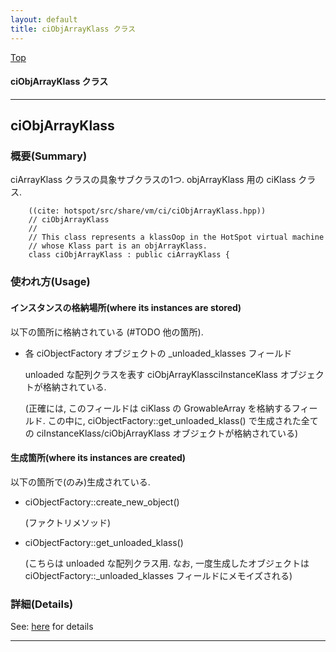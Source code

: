 ```yaml
---
layout: default
title: ciObjArrayKlass クラス 
---
```

[Top](../index.html)

#### ciObjArrayKlass クラス 



---
## <a name="no-BTZukQr" id="no-BTZukQr">ciObjArrayKlass</a>

### 概要(Summary)
ciArrayKlass クラスの具象サブクラスの1つ. objArrayKlass 用の ciKlass クラス.


```
    ((cite: hotspot/src/share/vm/ci/ciObjArrayKlass.hpp))
    // ciObjArrayKlass
    //
    // This class represents a klassOop in the HotSpot virtual machine
    // whose Klass part is an objArrayKlass.
    class ciObjArrayKlass : public ciArrayKlass {
```

### 使われ方(Usage)
#### インスタンスの格納場所(where its instances are stored)
以下の箇所に格納されている (#TODO 他の箇所).

* 各 ciObjectFactory オブジェクトの _unloaded_klasses フィールド
  
  unloaded な配列クラスを表す ciObjArrayKlassciInstanceKlass オブジェクトが格納されている.
  
  (正確には, このフィールドは ciKlass の GrowableArray を格納するフィールド.
  この中に, ciObjectFactory::get_unloaded_klass() で生成された全ての ciInstanceKlass/ciObjArrayKlass オブジェクトが格納されている)

#### 生成箇所(where its instances are created)
以下の箇所で(のみ)生成されている.

* ciObjectFactory::create_new_object()
  
  (ファクトリメソッド)

* ciObjectFactory::get_unloaded_klass()

  (こちらは unloaded な配列クラス用.
  なお, 一度生成したオブジェクトは ciObjectFactory::_unloaded_klasses フィールドにメモイズされる)




### 詳細(Details)
See: [here](../doxygen/classciObjArrayKlass.html) for details

---
